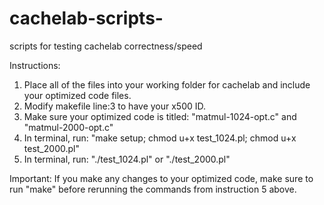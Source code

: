 cachelab-scripts-
=================

scripts for testing cachelab correctness/speed

Instructions:
1. Place all of the files into your working folder for cachelab and include your optimized code files. 
2. Modify makefile line:3 to have your x500 ID. 
3. Make sure your optimized code is titled: "matmul-1024-opt.c" and "matmul-2000-opt.c"
4. In terminal, run: "make setup; chmod u+x test_1024.pl; chmod u+x test_2000.pl"
5. In terminal, run: "./test_1024.pl" or "./test_2000.pl" 

Important:
If you make any changes to your optimized code, make sure to run "make" before rerunning the commands from instruction 5 above.


